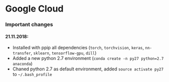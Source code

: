 # Google Cloud


### Important changes
#### 21.11.2018:
  - Installed with ppip all dependencies (`torch`, `torchvision`, `keras`, `nn-transfer`, `sklearn`, `tensorflow-gpu`, `dill`)
  - Added a new python 2.7 environment (`conda create -n py27 python=2.7 anaconda`)
  - Chaned python 2.7 as default environment, added `source activate py27` to `~/.bash_profile`
  
  
